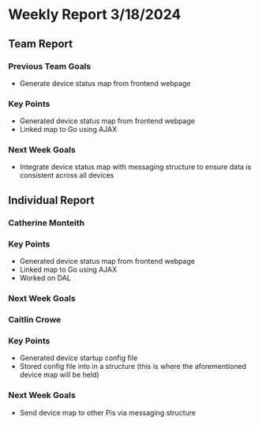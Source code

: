 # Weekly Report 3/18/2024
## Team Report
### Previous Team Goals
- Generate device status map from frontend webpage

### Key Points
- Generated device status map from frontend webpage
- Linked map to Go using AJAX

### Next Week Goals
- Integrate device status map with messaging structure to ensure data is consistent across all devices

## Individual Report
### Catherine Monteith
### Key Points
- Generated device status map from frontend webpage
- Linked map to Go using AJAX
- Worked on DAL

### Next Week Goals

### Caitlin Crowe
### Key Points
- Generated device startup config file
- Stored config file into in a structure (this is where the aforementioned device map will be held)

### Next Week Goals
- Send device map to other Pis via messaging structure
